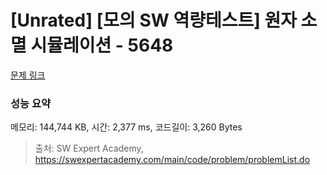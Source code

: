 # [Unrated] [모의 SW 역량테스트] 원자 소멸 시뮬레이션 - 5648 

[문제 링크](https://swexpertacademy.com/main/code/problem/problemDetail.do?contestProbId=AWXRFInKex8DFAUo) 

### 성능 요약

메모리: 144,744 KB, 시간: 2,377 ms, 코드길이: 3,260 Bytes



> 출처: SW Expert Academy, https://swexpertacademy.com/main/code/problem/problemList.do